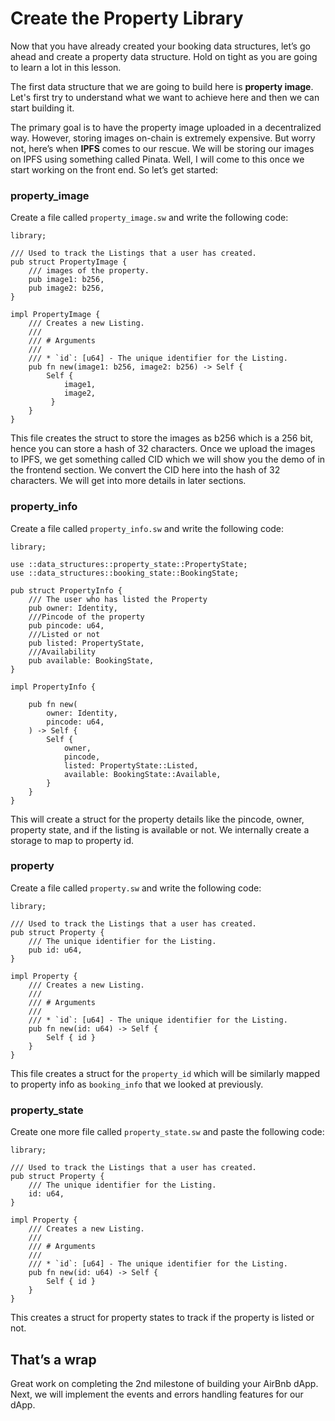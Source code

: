# Create the Property Library

Now that you have already created your booking data structures, let’s go ahead and create a property data structure. Hold on tight as you are going to learn a lot in this lesson. 

The first data structure that we are going to build here is **property image**. Let's first try to understand what we want to achieve here and then we can start building it. 

The primary goal is to have the property image uploaded in a decentralized way. However, storing images on-chain is extremely expensive. But worry not, here’s when **IPFS** comes to our rescue. We will be storing our images on IPFS using something called Pinata. Well, I will come to this once we start working on the front end. So let’s get started: 

### property_image

Create a file called `property_image.sw` and write the following code: 

```
library;

/// Used to track the Listings that a user has created.
pub struct PropertyImage {
    /// images of the property.
    pub image1: b256,
    pub image2: b256,
}

impl PropertyImage {
    /// Creates a new Listing.
    ///
    /// # Arguments
    ///
    /// * `id`: [u64] - The unique identifier for the Listing.
    pub fn new(image1: b256, image2: b256) -> Self {
        Self { 
            image1,
            image2,
         }
    }
}
```

This file creates the struct to store the images as b256 which is a 256 bit, hence you can store a hash of 32 characters. Once we upload the images to IPFS, we get something called CID which we will show you the demo of in the frontend section. We convert the CID here into the hash of 32 characters. We will get into more details in later sections. 

### property_info

Create a file called `property_info.sw` and write the following code:

```
library;

use ::data_structures::property_state::PropertyState;
use ::data_structures::booking_state::BookingState;

pub struct PropertyInfo {
    /// The user who has listed the Property
    pub owner: Identity,
    ///Pincode of the property
    pub pincode: u64,
    ///Listed or not
    pub listed: PropertyState,
    ///Availability
    pub available: BookingState,    
}

impl PropertyInfo {

    pub fn new(
        owner: Identity,
        pincode: u64,
    ) -> Self {
        Self {
            owner,
            pincode,
            listed: PropertyState::Listed,
            available: BookingState::Available,
        }
    }
}
```

This will create a struct for the property details like the pincode, owner, property state, and if the listing is available or not.  We internally create a storage to map to property id. 

### property

Create a file called `property.sw` and write the following code: 

```
library;

/// Used to track the Listings that a user has created.
pub struct Property {
    /// The unique identifier for the Listing.
    pub id: u64,
}

impl Property {
    /// Creates a new Listing.
    ///
    /// # Arguments
    ///
    /// * `id`: [u64] - The unique identifier for the Listing.
    pub fn new(id: u64) -> Self {
        Self { id }
    }
}
```

This file creates a struct for the `property_id` which will be similarly mapped to property info as `booking_info` that we looked at previously. 

### property_state

Create one more file called `property_state.sw` and paste the following code: 

```
library;

/// Used to track the Listings that a user has created.
pub struct Property {
    /// The unique identifier for the Listing.
    id: u64,
}

impl Property {
    /// Creates a new Listing.
    ///
    /// # Arguments
    ///
    /// * `id`: [u64] - The unique identifier for the Listing.
    pub fn new(id: u64) -> Self {
        Self { id }
    }
}
```

This creates a struct for property states to track if the property is listed or not.

## That’s a wrap

Great work on completing the 2nd milestone of building your AirBnb dApp. Next, we will implement the events and errors handling features for our dApp.